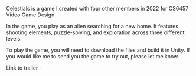 Celestials is a game I created with four other members in 2022 for CS6457 Video Game Design.

In the game, you play as an alien searching for a new home. It features shooting elements, puzzle-solving, and exploration across three different levels.

To play the game, you will need to download the files and build it in Unity. If you would like me to send you the game to try out, please let me know.

Link to trailer - 
